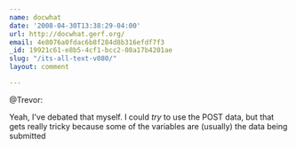 ```yaml
---
name: docwhat
date: '2008-04-30T13:38:29-04:00'
url: http://docwhat.gerf.org/
email: 4e8076a0fdac6b8f284d8b316efdf7f3
_id: 19921c61-e8b5-4cf1-bcc2-08a17b4201ae
slug: "/its-all-text-v080/"
layout: comment

---
```


@Trevor:

Yeah, I've debated that myself. I could *try* to use the POST data, but that gets really tricky because some of the variables are (usually) the data being submitted
